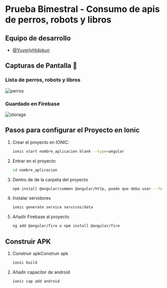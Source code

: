 # Prueba Bimestral - Consumo de apis de perros, robots y libros
## Equipo de desarrollo

- [@YuverlyHidokun](https://github.com/YuverlyHidokun)




## Capturas de Pantalla 📸

### Lista de perros, robots y libros

![perros]([https://github.com/YuverlyHidokun/Prueba-Bimestral-Ionic/blob/master/src/assets/imagen1.png?raw=true](https://github.com/YuverlyHidokun/Prueba-Bimestral-Ionic/blob/master/src/assets/Capturas/imagen1.png?raw=true))

### Guardado en Firebase

![storage]([https://github.com/YuverlyHidokun/Prueba-Bimestral-Ionic/blob/master/src/assets/imagen2.png?raw=true](https://github.com/YuverlyHidokun/Prueba-Bimestral-Ionic/blob/master/src/assets/Capturas/imagen2.png?raw=true))


## Pasos para configurar el Proyecto en Ionic 

1. Crear el proyecto en IONIC:
   ```bash
   ionic start nombre_aplicacion blank --type=angular
2. Entrar en el proyecto
    ```bash
    cd nombre_aplicacion
3. Dentro de de la carpeta del proyecto
   ```bash
   npm install @angular/common @angular/http, puede que deba usar --force
3. Instalar servidores 
   ```bash
   ionic generate service services/data
4. Añadir Firebase al proyecto 
   ```bash
   ng add @angular/fire o npm install @angular/fire
## Construir APK
1. Construir apkConstruir apk
   ```bash
   ionic build
2. Añadir capacitor de android
   ```bash
   ionic cap add android
